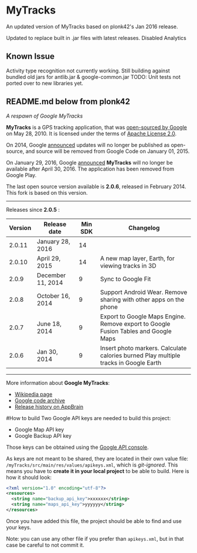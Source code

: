 # MyTracks
An updated version of MyTracks based on plonk42's Jan 2016 release.

Updated to replace built in .jar files with latest releases.
Disabled Analytics

## Known Issue
Activity type recognition not currently working.
Still building against bundled old jars for antlib.jar & google-common.jar
TODO:
Unit tests not ported over to new libraries yet.

README.md below from plonk42
-------
*A respawn of Google MyTracks*

**MyTracks** is a GPS tracking application, that was [open-sourced by Google](http://google-latlong.blogspot.fr/2010/05/code-for-my-tracks-is-now-yours.html) on May 28, 2010. It is licensed under the terms of [Apache License 2.0](http://www.apache.org/licenses/LICENSE-2.0). 

On 2014, Google [announced](https://code.google.com/archive/p/mytracks/) updates will no longer be published as open-source, and source will be removed from Google Code on January 01, 2015.

On January 29, 2016, Google [announced](https://support.google.com/maps/answer/6333516) **MyTracks** will no longer be available after April 30, 2016. The application has been removed from Google Play.

The last open source version available is **2.0.6**, released in February 2014. This fork is based on this version.

-------

Releases since **2.0.5** :

| Version | Release date      | Min SDK | Changelog                                                         |
|---------|-------------------|---------|-------------------------------------------------------------------|
| 2.0.11  | January 28, 2016  |      14 |                                                                   |
| 2.0.10  | April 29, 2015    |      14 | A new map layer, Earth, for viewing tracks in 3D                  |
| 2.0.9   | December 11, 2014 |       9 | Sync to Google Fit                                                |
| 2.0.8   | October 16, 2014  |       9 | Support Android Wear. Remove sharing with other apps on the phone |
| 2.0.7   | June 18, 2014     |       9 | Export to Google Maps Engine. Remove export to Google Fusion Tables and Google Maps  |
| 2.0.6   | Jan 30, 2014      |       9 | Insert photo markers. Calculate calories burned Play multiple tracks in Google Earth |

----

More information about **Google MyTracks**:
- [Wikipedia page](https://en.wikipedia.org/wiki/MyTracks)
- [Google code archive](https://code.google.com/archive/p/mytracks/)
- [Release history on AppBrain](http://www.appbrain.com/app/my-tracks/com.google.android.maps.mytracks)

#How to build
Two Google API keys are needed to build this project:
- Google Map API key
- Google Backup API key

Those keys can be obtained using the [Google API console](https://console.developers.google.com/apis/).

As keys are not meant to be shared, they are located in their own value file: `/myTracks/src/main/res/values/apikeys.xml`, which is *git-ignored*. This means you have to **create it in your local project** to be able to build. Here is how it should look:

```xml
<?xml version="1.0" encoding="utf-8"?>
<resources>
  <string name="backup_api_key">xxxxxx</string>
  <string name="maps_api_key">yyyyyy</string>
</resources>
```

Once you have added this file, the project should be able to find and use your keys.

Note: you can use any other file if you prefer than `apikeys.xml`, but in that case be careful to not commit it.
